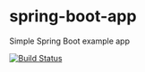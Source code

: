 # spring-boot-app

Simple Spring Boot example app

[![Build Status](https://travis-ci.org/mleyb/spring-boot-app.svg?branch=master)](https://travis-ci.org/mleyb/spring-boot-app)
